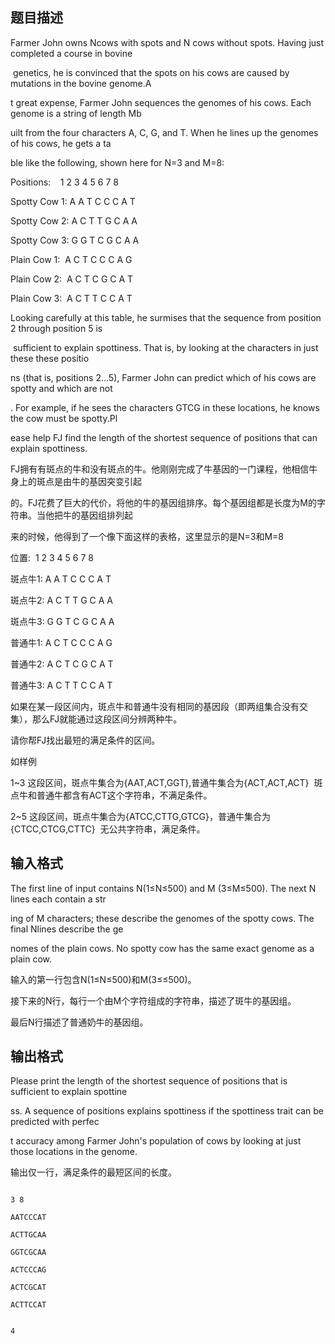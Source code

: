 ## 题目描述

<div>
 Farmer John owns Ncows with spots and N cows without spots. Having just completed a course in bovine
</div>
<div>
  genetics, he is convinced that the spots on his cows are caused by mutations in the bovine genome.A
</div>
<div>
 t great expense, Farmer John sequences the genomes of his cows. Each genome is a string of length Mb
</div>
<div>
 uilt from the four characters A, C, G, and T. When he lines up the genomes of his cows, he gets a ta
</div>
<div>
 ble like the following, shown here for N=3 and M=8:
</div>
<div>
 Positions:    1 2 3 4 5 6 7 8
</div>
<div></div>
<div>
 Spotty Cow 1: A A T C C C A T
</div>
<div>
 Spotty Cow 2: A C T T G C A A
</div>
<div>
 Spotty Cow 3: G G T C G C A A
</div>
<div></div>
<div>
 Plain Cow 1:  A C T C C C A G
</div>
<div>
 Plain Cow 2:  A C T C G C A T
</div>
<div>
 Plain Cow 3:  A C T T C C A T
</div>
<div>
 Looking carefully at this table, he surmises that the sequence from position 2 through position 5 is
</div>
<div>
  sufficient to explain spottiness. That is, by looking at the characters in just these these positio
</div>
<div>
 ns (that is, positions 2…5), Farmer John can predict which of his cows are spotty and which are not
</div>
<div>
 . For example, if he sees the characters GTCG in these locations, he knows the cow must be spotty.Pl
</div>
<div>
 ease help FJ find the length of the shortest sequence of positions that can explain spottiness.
</div>
<div>
 <div>
  <div>
   FJ拥有有斑点的牛和没有斑点的牛。他刚刚完成了牛基因的一门课程，他相信牛身上的斑点是由牛的基因突变引起
  </div>
  <div>
   的。FJ花费了巨大的代价，将他的牛的基因组排序。每个基因组都是长度为M的字符串。当他把牛的基因组排列起
  </div>
  <div>
   来的时候，他得到了一个像下面这样的表格，这里显示的是N=3和M=8
  </div>
  <div></div>
  <div>
   位置:<span class="Apple-tab-span" style="white-space:pre"> </span> 1 2 3 4 5 6 7 8
  </div>
  <div></div>
  <div>
   斑点牛1: A A T C C C A T
  </div>
  <div>
   斑点牛2: A C T T G C A A
  </div>
  <div>
   斑点牛3: G G T C G C A A
  </div>
  <div></div>
  <div>
   普通牛1: A C T C C C A G
  </div>
  <div>
   普通牛2: A C T C G C A T
  </div>
  <div>
   普通牛3: A C T T C C A T
  </div>
  <div></div>
  <div>
   如果在某一段区间内，斑点牛和普通牛没有相同的基因段（即两组集合没有交集），那么FJ就能通过这段区间分辨两种牛。
  </div>
  <div>
   请你帮FJ找出最短的满足条件的区间。
  </div>
  <div></div>
  <div>
   如样例
  </div>
  <div>
   1~3 这段区间，斑点牛集合为{AAT,ACT,GGT},普通牛集合为{ACT,ACT,ACT}  斑点牛和普通牛都含有ACT这个字符串，不满足条件。
  </div>
  <div>
   2~5 这段区间，斑点牛集合为{ATCC,CTTG,GTCG}，普通牛集合为{CTCC,CTCG,CTTC}  无公共字符串，满足条件。
  </div>
 </div>
</div>
<p></p>

## 输入格式

<div>
 The first line of input contains N(1≤N≤500) and M (3≤M≤500). The next N lines each contain a str
</div>
<div>
 ing of M characters; these describe the genomes of the spotty cows. The final Nlines describe the ge
</div>
<div>
 nomes of the plain cows. No spotty cow has the same exact genome as a plain cow.
</div>
<div>
 <div>
  输入的第一行包含N(1≤N≤500)和M(3≤≤500)。
 </div>
 <div>
  接下来的N行，每行一个由M个字符组成的字符串，描述了斑牛的基因组。
 </div>
 <div>
  最后N行描述了普通奶牛的基因组。
 </div>
</div>
<p></p>

## 输出格式

<div>
 Please print the length of the shortest sequence of positions that is sufficient to explain spottine
</div>
<div>
 ss. A sequence of positions explains spottiness if the spottiness trait can be predicted with perfec
</div>
<div>
 t accuracy among Farmer John's population of cows by looking at just those locations in the genome.
</div>
<div>
 <div>
  输出仅一行，满足条件的最短区间的长度。
 </div>
</div>
<p></p>

```input1
3 8
AATCCCAT
ACTTGCAA
GGTCGCAA
ACTCCCAG
ACTCGCAT
ACTTCCAT
```
```output1
4
```
